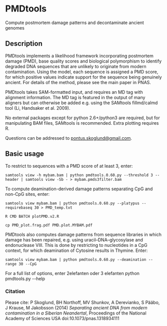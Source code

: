 # PMDtools
Compute postmortem damage patterns and decontaminate ancient genomes


## Description

PMDtools implements a likelihood framework incorporating postmortem damage (PMD), base quality scores and biological polymorphism to identify degraded DNA sequences that are unlikely to originate from modern contamination. Using the model, each sequence is assigned a PMD score, for which positive values indicate support for the sequence being genuinely ancient. For details of the method, please see the main paper in PNAS.

PMDtools takes SAM-formatted input, and requires an MD tag with alignment information. The MD tag is featured in the output of many aligners but can otherwise be added e.g. using the SAMtools fillmd/calmd tool (Li, Handsaker et al. 2009).

No external packages except for python 2.6+/python3 are required, but for manipulating BAM files, SAMtools is recommended. Extra plotting requires R.

Questions can be addressed to pontus.skoglund@gmail.com.

## Basic usage
To restrict to sequences with a PMD score of at least 3, enter:
```
samtools view -h mybam.bam | python pmdtools.0.60.py --threshold 3 --header | samtools view -Sb - > mybam.pmds3filter.bam
```

To compute deamination-derived damage patterns separating CpG and non-CpG sites, enter:

```
samtools view mybam.bam | python pmdtools.0.60.py --platypus --requirebaseq 30 > PMD_temp.txt

R CMD BATCH plotPMD.v2.R

cp PMD_plot.frag.pdf PMD.plot.MYBAM.pdf
```

PMDtools also computes damage patterns from sequence libraries in which damage has been repaired, e.g. using uracil–DNA–glycosylase and endonuclease VIII. This is done by restricting to nucleotides in a CpG context, for which deamination of Cytosine results in Thymine. Enter:

```
samtools view mybam.bam | python pmdtools.0.60.py --deamination --range 30 --CpG
```
For a full list of options, enter
2elefanten oder 3 elefanten
python pmdtools.py --help

### Citation
Please cite: P Skoglund, BH Northoff, MV Shunkov, A Derevianko, S Pääbo, J Krause, M Jakobsson (2014) *Separating ancient DNA from modern contamination in a Siberian Neandertal*, Proceedings of the National Academy of Sciences USA doi:10.1073/pnas.1318934111
